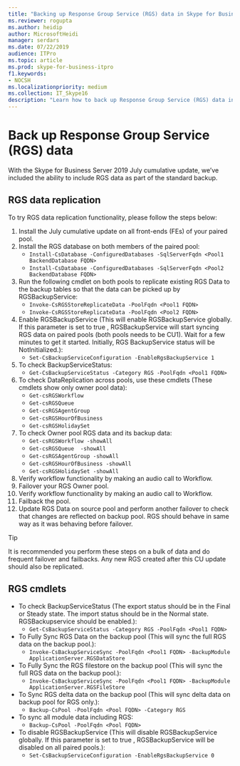 ```yaml
---
title: "Backing up Response Group Service (RGS) data in Skype for Business Server 2019"
ms.reviewer: rogupta
ms.author: heidip
author: MicrosoftHeidi
manager: serdars
ms.date: 07/22/2019
audience: ITPro
ms.topic: article
ms.prod: skype-for-business-itpro
f1.keywords:
- NOCSH
ms.localizationpriority: medium
ms.collection: IT_Skype16
description: "Learn how to back up Response Group Service (RGS) data in Skype for Business Server 2019."
---
```


# Back up Response Group Service (RGS) data

With the Skype for Business Server 2019 July cumulative update, we’ve included the ability to include RGS data as part of the standard backup.

## RGS data replication

To try RGS data replication functionality, please follow the steps below:

1. Install the July cumulative update on all front-ends (FEs) of your paired pool.
1. Install the RGS database on both members of the paired pool:
    - `Install-CsDatabase -ConfiguredDatabases -SqlServerFqdn <Pool1 BackendDatabase FQDN>`
    - `Install-CsDatabase -ConfiguredDatabases -SqlServerFqdn <Pool2 BackendDatabase FQDN>`
1. Run the following cmdlet on both pools to replicate existing RGS Data to the backup tables so that the data can be picked up by RGSBackupService:
    - `Invoke-CsRGSStoreReplicateData -PoolFqdn <Pool1 FQDN>`
    - `Invoke-CsRGSStoreReplicateData -PoolFqdn <Pool2 FQDN>`
1. Enable RGSBackupService (This will enable RGSBackupService globally. If this parameter is set to true , RGSBackupService will start syncing RGS data on paired pools (both pools needs to be CU1). Wait for a few minutes to get it started. Initially, RGS BackupService status will be NotInitialized.):
    - `Set-CsBackupServiceConfiguration -EnableRgsBackupService 1`
1. To check BackupServiceStatus:
    - `Get-CsBackupServiceStatus -Category RGS -PoolFqdn <Pool1 FQDN>`
1. To check DataReplication across pools, use these cmdlets (These cmdlets show only owner pool data):
    - `Get-csRGSWorkflow`
    - `Get-csRGSQueue`
    - `Get-csRGSAgentGroup`
    - `Get-csRGSHourOfBusiness`
    - `Get-csRGSHolidaySet`
1. To check Owner pool RGS data and its backup data:
    - `Get-csRGSWorkflow -showAll`
    - `Get-csRGSQueue  -showAll`
    - `Get-csRGSAgentGroup -showAll`
    - `Get-csRGSHourOfBusiness -showAll`
    - `Get-csRGSHolidaySet -showAll`
1. Verify workflow functionality by making an audio call to Workflow.
1. Failover your RGS Owner pool.
1. Verify workflow functionality by making an audio call to Workflow.
1. Failback the pool.
1. Update RGS Data on source pool and perform another failover to check that changes are reflected on backup pool. RGS should behave in same way as it was behaving before failover.

> [!TIP]
> It is recommended you perform these steps on a bulk of data and do frequent failover and failbacks. Any new RGS created after this CU update should also be replicated.

## RGS cmdlets

- To check BackupServiceStatus (The export status should be in the Final or Steady state. The import status should be in the Normal state. RGSBackupservice should be enabled.):
    - `Get-CsBackupServiceStatus -Category RGS -PoolFqdn <Pool1 FQDN>`
- To Fully Sync RGS Data on the backup pool (This will sync the full RGS data on the backup pool.):
    - `Invoke-CsBackupServiceSync -PoolFqdn <Pool1 FQDN> -BackupModule ApplicationServer.RGSDataStore`
- To Fully Sync the RGS filestore on the backup pool (This will sync the full RGS data on the backup pool.):
    - `Invoke-CsBackupServiceSync -PoolFqdn <Pool1 FQDN> -BackupModule ApplicationServer.RGSFileStore`
- To Sync RGS delta data on the backup pool (This will sync delta data on backup pool for RGS only.):
    - `Backup-CsPool -PoolFqdn <Pool FQDN> -Category RGS`
- To sync all module data including RGS:
    - `Backup-CsPool -PoolFqdn <Pool FQDN>`
- To disable RGSBackupService (This will disable RGSBackupService globally. If this parameter is set to true , RGSBackupService will be disabled on all paired pools.):
    - `Set-CsBackupServiceConfiguration -EnableRgsBackupService 0`
